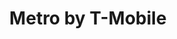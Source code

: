 ---
title: "Metro by T-Mobile"
url: /chicago/metro-by-t-mobile-west-north-avenue/
shop: mobile phone
---